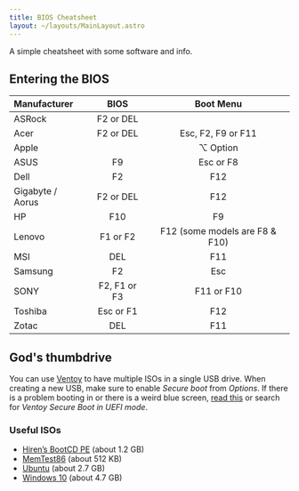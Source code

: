 ```yaml
---
title: BIOS Cheatsheet
layout: ~/layouts/MainLayout.astro
---
```


A simple cheatsheet with some software and info.

## Entering the BIOS

| Manufacturer     |     BIOS     |           Boot Menu            |
| :--------------- | :----------: | :----------------------------: |
| ASRock           |  F2 or DEL   |                                |
| Acer             |  F2 or DEL   |       Esc, F2, F9 or F11       |
| Apple            |              |            ⌥ Option            |
| ASUS             |      F9      |           Esc or F8            |
| Dell             |      F2      |              F12               |
| Gigabyte / Aorus |  F2 or DEL   |              F12               |
| HP               |     F10      |               F9               |
| Lenovo           |   F1 or F2   | F12 (some models are F8 & F10) |
| MSI              |     DEL      |              F11               |
| Samsung          |      F2      |              Esc               |
| SONY             | F2, F1 or F3 |           F11 or F10           |
| Toshiba          |  Esc or F1   |              F12               |
| Zotac            |     DEL      |              F11               |

## God's thumbdrive

You can use [Ventoy](https://github.com/ventoy/Ventoy/releases) to have multiple ISOs in a single USB drive. When creating a new USB, make sure to enable _Secure boot_ from _Options_. If there is a problem booting in or there is a weird blue screen, [read this](https://www.ventoy.net/en/doc_secure.html) or search for _Ventoy Secure Boot in UEFI mode_.

### Useful ISOs

- [Hiren’s BootCD PE](https://www.hirensbootcd.org/) (about 1.2 GB)
- [MemTest86](https://www.memtest86.com/) (about 512 KB)
- [Ubuntu](https://ubuntu.com/download/desktop) (about 2.7 GB)
- [Windows 10](https://www.memtest86.com/) (about 4.7 GB)